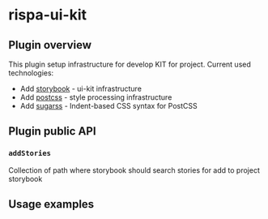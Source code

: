 # rispa-ui-kit

## Plugin overview

  This plugin setup infrastructure for develop KIT for project. Current used technologies:
  * Add [storybook](https://github.com/storybooks/storybook) - ui-kit infrastructure
  * Add [postcss](https://github.com/postcss/postcss) - style processing infrastructure
  * Add [sugarss](https://github.com/postcss/sugarss) - Indent-based CSS syntax for PostCSS

## Plugin public API

### `addStories`
  Collection of path where storybook should search stories for add to project storybook

## Usage examples 
 
  
